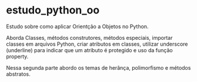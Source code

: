 # estudo_python_oo
Estudo sobre como aplicar Orientção a Objetos no Python.

Aborda Classes, métodos construtores, métodos especiais, importar classes em arquivos Python, criar atributos em classes, utilizar underscore (underline) para indicar que um atributo é protegido e  uso da função property.

Nessa segunda parte abordo os temas de herânça, polimorfismo e métodos abstratos.


